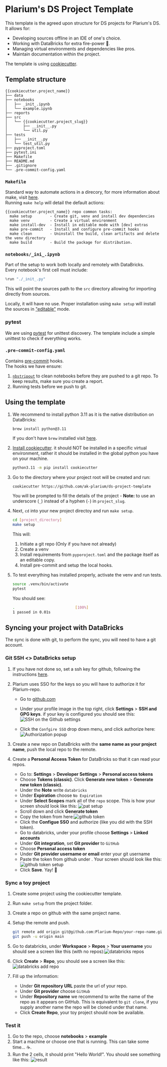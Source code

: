 # Plarium's DS Project Template

This template is the agreed upon structure for DS projects for Plarium's DS.<br>
It allows for:
- Developing sources offline in an IDE of one's choice.
- Working with DataBricks for extra fire-power 🔫.
- Managing virtual environments and dependencies like pros.
- Maintain documentation within the project.

The template is using [cookiecutter](https://cookiecutter.readthedocs.io/en/1.7.2/index.html).

## Template structure

```
{{cookiecutter.project_name}}
├── data
├── notebooks
│   ├── _init_.ipynb
│   └── example.ipynb
├── reports
├── src
│   └── {{cookiecutter.project_slug}}
│       ├── __init__.py
│       └── util.py
├── tests
│   ├── __init__.py
│   └── test_util.py
├── pyproject.toml
├── pytest.ini
├── Makefile
├── README.md
├── .gitignore
└── .pre-commit-config.yaml
```

### `Makefile`

Standard way to automate actions in a direcory, for more information about make, visit [here](https://makefiletutorial.com/).<br>
Running `make help` will detail the default actions:
```
{{cookiecutter.project_name}} repo common tasks:
  make setup        - Create git, venv and install dev dependencies
  make venv         - Create a virtual environment
  make install-dev  - Install in editable mode with [dev] extras
  make pre-commit   - Install and configure pre-commit hooks
  make clean        - Uninstall the build, clean artifacts and delete the venv directory
  make build        - Build the package for distribution.
```

### `notebooks/_ini_.ipynb`

Part of the setup to work both locally and remotely with DataBricks.<br>
Every notebook's first cell must include:

```python
%run "./_init_.py"
``` 

This will point the sources path to the `src` directory allowing for importing directly from sources.

Locally, it will have no use. Proper installation using `make setup` will install the sources in ["editable"](https://setuptools.pypa.io/en/latest/userguide/development_mode.html) mode.

### pytest

We are using [pytest](https://docs.pytest.org/en/stable/) for unittest discovery. The template include a simple unittest to check if everything works.

### `.pre-commit-config.yaml`

Contains [pre-commit](https://pre-commit.com/) hooks.<br>
The hooks we have ensure:<br>
1. [`nbstripout`](https://github.com/kynan/nbstripout) to clean notebooks before they are pushed to a git repo. To keep results, make sure you create a report.
2. Running tests before we push to git.

## Using the template

1. We recommend to install python 3.11 as it is the native distribution on DataBricks:

   ```
   brew install python@3.11
   ```
   If you don't have `brew` installed visit [here](https://brew.sh/).

   
1. [Install cookiecutter](https://cookiecutter.readthedocs.io/en/1.7.2/installation.html). it should NOT be installed in a specific virtual environment, rather it should be installed in the global python you have on your machine.

    ```bash
    python3.11 -m pip install cookiecutter
    ```

2. Go to the directory where your project root will be created and run:

    ```bash
    cookiecutter https://github.com/ak-plarium/ds-project-template
    ```

    You will be prompted to fill the details of the project - **Note:** to use an underscore (`_`) instead of a hyphen (`-`) in `project_slug`.
    

4. Next, `cd` into your new project directoy and run `make setup`. <br>
    ```bash
    cd [project_directory]
    make setup
    ```

    This will:<br>
    1. Initiate a git repo (Only if you have not already)
    2. Create a venv
    3. Install requirements from `pyporoject.toml` and the package itself as an editable copy.
    4. Install pre-commit and setup the local hooks.

5. To test everything has installed properly, activate the venv and run tests.

    ```bash
    source .venv/bin/activate
    pytest
    ```

    You should see:
    ```bash
    .                           [100%]
    1 passed in 0.01s
    ```

## Syncing your project with DataBricks

The sync is done with git, to perform the sync, you will need to have a git account.

### Git SSH <> DataBricks setup

1. If you have not done so, set a ssh key for github, following the instructions [here](https://docs.github.com/en/authentication/connecting-to-github-with-ssh/generating-a-new-ssh-key-and-adding-it-to-the-ssh-agent).

2. Plarium uses SSO for the keys so you will have to authorize it for Plarium-repo. 
   - Go to [github.com](https://github.com/)
   - Under your profile image in the top right, click **Settings** > **SSH and GPG keys**. if your key is configured you should see this: 
![SSH on the Github settings](./readme-images/ssh%20keys.png)

   - Click the `Confgire SSO` drop down menu, and click authorize here:
![Authorization popup](./readme-images/authorization.png)

2. Create a new repo on DataBricks with the **same name as your project name**, push the local repo to the remote.

3. Create a **Personal Access Token** for DataBricks so that it can read your repos. 
   - Go to: **Settings** > **Developer Settings** > **Personal access tokens**
   - Choose **Tokens (classic)**. Click **Generate new token** > **Generate new token (classic)**. 
   - Under the **Note** write `databricks` 
   - Under **Expiration** choose `No Expiration`
   - Under **Select Scopes** mark all of the `repo` scope. This is how your screen should look like this: ![pat setup](./readme-images/pat%20setup.png)
   - Scroll down and click **Generate token**
   - Copy the token from here:![github token](./readme-images/copy%20token.png)
   - Click the **Configue SSO** and authorize (like you did with the SSH token).
   - Go to databricks, under your profile choose **Settings** > **Linked accounts**
   - Under **Git integration**, set **Git provider** to `GitHub`
   - Choose **Personal access token**
   - Under **Git provider username or email** enter your git username
   - Paste the token from github under . Your screen should look like this: ![github token setup](./readme-images/github%20token%20setup.png)
   - Click **Save**. Yay! 🥳

### Sync a toy project

1. Create some project using the cookiecutter template.

2. Run `make setup` from the project folder.

3. Create a repo on github with the same project name.

4. Setup the remote and push.
   ```bash
   git remote add origin git@github.com:Plarium-Repo/your-repo-name.git
   git push -u origin main

6. Go to databricks, under **Workspace** > **Repos** > **Your username** you should see a screen like this (with no repos):![databricks repos](./readme-images/databricks%20repos.png)

7. Click **Create** > **Repo**, you should see a screen like this:![databricks add repo](./readme-images/databricks%20add%20repo.png)
8. Fill up the information:
   - Under **Git repository URL** paste the url of your repo.
   - Under **Git provider** choose `GitHub`
   - Under **Repository name** we recommend to write the name of the repo as it appears on GitHub. This is equivalent to `git clone`, if you supply another name the repo will be cloned under that name.
   - Click **Create Repo**, your toy project should now be available.

### Test it

1. Go to the repo, choose **notebooks** > **example**
2. Start a machine or choose one that is running. This can take some time... ☕️.
3. Run the 2 cells, it should print "Hello World!". You should see something like this:
![result](./readme-images/toy%20project%20example.png)



